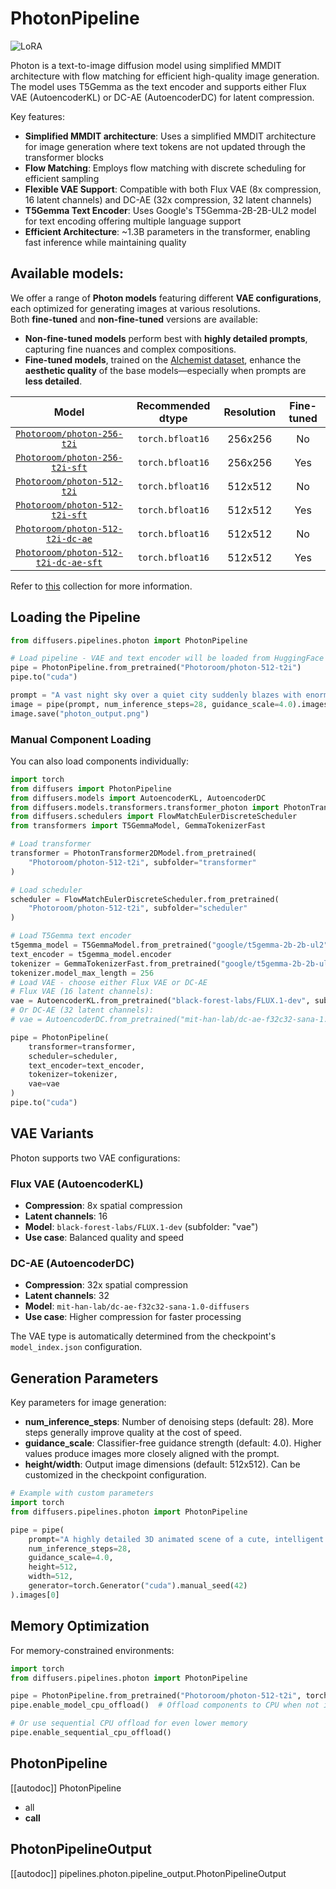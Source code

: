 <!-- Copyright 2025 The HuggingFace Team. All rights reserved.
#
# Licensed under the Apache License, Version 2.0 (the "License");
# you may not use this file except in compliance with the License.
# You may obtain a copy of the License at
#
#     http://www.apache.org/licenses/LICENSE-2.0
#
# Unless required by applicable law or agreed to in writing, software
# distributed under the License is distributed on an "AS IS" BASIS,
# WITHOUT WARRANTIES OR CONDITIONS OF ANY KIND, either express or implied.
# See the License for the specific language governing permissions and
# limitations under the License. -->

# PhotonPipeline

<div class="flex flex-wrap space-x-1">
  <img alt="LoRA" src="https://img.shields.io/badge/LoRA-d8b4fe?style=flat"/>
</div>

Photon is a text-to-image diffusion model using simplified MMDIT architecture with flow matching for efficient high-quality image generation. The model uses T5Gemma as the text encoder and supports either Flux VAE (AutoencoderKL) or DC-AE (AutoencoderDC) for latent compression.

Key features:

- **Simplified MMDIT architecture**: Uses a simplified MMDIT architecture for image generation where text tokens are not updated through the transformer blocks
- **Flow Matching**: Employs flow matching with discrete scheduling for efficient sampling
- **Flexible VAE Support**: Compatible with both Flux VAE (8x compression, 16 latent channels) and DC-AE (32x compression, 32 latent channels)
- **T5Gemma Text Encoder**: Uses Google's T5Gemma-2B-2B-UL2 model for text encoding offering multiple language support
- **Efficient Architecture**: ~1.3B parameters in the transformer, enabling fast inference while maintaining quality

## Available models:
We offer a range of **Photon models** featuring different **VAE configurations**, each optimized for generating images at various resolutions.  
Both **fine-tuned** and **non-fine-tuned** versions are available:

- **Non-fine-tuned models** perform best with **highly detailed prompts**, capturing fine nuances and complex compositions.  
- **Fine-tuned models**, trained on the [Alchemist dataset](https://huggingface.co/datasets/yandex/alchemist), enhance the **aesthetic quality** of the base models—especially when prompts are **less detailed**.


| Model | Recommended dtype | Resolution | Fine-tuned |
|:-----:|:-----------------:|:----------:|:----------:|
| [`Photoroom/photon-256-t2i`](https://huggingface.co/Photoroom/photon-256-t2i) | `torch.bfloat16` | 256x256 | No |
| [`Photoroom/photon-256-t2i-sft`](https://huggingface.co/Photoroom/photon-256-t2i-sft) | `torch.bfloat16` | 256x256 | Yes |
| [`Photoroom/photon-512-t2i`](https://huggingface.co/Photoroom/photon-512-t2i) | `torch.bfloat16` | 512x512 | No |
| [`Photoroom/photon-512-t2i-sft`](hhttps://huggingface.co/Photoroom/photon-512-t2i-sft) | `torch.bfloat16` | 512x512 | Yes |
| [`Photoroom/photon-512-t2i-dc-ae`](https://huggingface.co/Photoroom/photon-512-t2i-dc-ae) | `torch.bfloat16` | 512x512 | No |
| [`Photoroom/photon-512-t2i-dc-ae-sft`](https://huggingface.co/Photoroom/photon-512-t2i-dc-ae-sft) | `torch.bfloat16` | 512x512 | Yes |

Refer to [this](https://huggingface.co/collections/Photoroom/photon-models-68e66254c202ebfab99ad38e) collection for more information.

## Loading the Pipeline

```py
from diffusers.pipelines.photon import PhotonPipeline

# Load pipeline - VAE and text encoder will be loaded from HuggingFace
pipe = PhotonPipeline.from_pretrained("Photoroom/photon-512-t2i")
pipe.to("cuda")

prompt = "A vast night sky over a quiet city suddenly blazes with enormous glowing neon letters spelling “PHOTON.” The word hums and flickers dramatically, as if trying a little too hard to look epic. The soft glow bathes the rooftops and streets below in blue and pink light. A few people look up, squinting, some taking selfies; a cat blinks lazily at the sky’s new centerpiece. The air feels cinematic and electric — like a sci-fi movie that doesn’t take itself too seriously. Mist swirls around the neon glow, adding a dreamy, aesthetic touch to the humor of it all."
image = pipe(prompt, num_inference_steps=28, guidance_scale=4.0).images[0]
image.save("photon_output.png")
```

### Manual Component Loading

You can also load components individually:

```py
import torch
from diffusers import PhotonPipeline
from diffusers.models import AutoencoderKL, AutoencoderDC
from diffusers.models.transformers.transformer_photon import PhotonTransformer2DModel
from diffusers.schedulers import FlowMatchEulerDiscreteScheduler
from transformers import T5GemmaModel, GemmaTokenizerFast

# Load transformer
transformer = PhotonTransformer2DModel.from_pretrained(
    "Photoroom/photon-512-t2i", subfolder="transformer"
)

# Load scheduler
scheduler = FlowMatchEulerDiscreteScheduler.from_pretrained(
    "Photoroom/photon-512-t2i", subfolder="scheduler"
)

# Load T5Gemma text encoder
t5gemma_model = T5GemmaModel.from_pretrained("google/t5gemma-2b-2b-ul2")
text_encoder = t5gemma_model.encoder
tokenizer = GemmaTokenizerFast.from_pretrained("google/t5gemma-2b-2b-ul2")
tokenizer.model_max_length = 256
# Load VAE - choose either Flux VAE or DC-AE
# Flux VAE (16 latent channels):
vae = AutoencoderKL.from_pretrained("black-forest-labs/FLUX.1-dev", subfolder="vae")
# Or DC-AE (32 latent channels):
# vae = AutoencoderDC.from_pretrained("mit-han-lab/dc-ae-f32c32-sana-1.0-diffusers")

pipe = PhotonPipeline(
    transformer=transformer,
    scheduler=scheduler,
    text_encoder=text_encoder,
    tokenizer=tokenizer,
    vae=vae
)
pipe.to("cuda")
```

## VAE Variants

Photon supports two VAE configurations:

### Flux VAE (AutoencoderKL)
- **Compression**: 8x spatial compression
- **Latent channels**: 16
- **Model**: `black-forest-labs/FLUX.1-dev` (subfolder: "vae")
- **Use case**: Balanced quality and speed

### DC-AE (AutoencoderDC)
- **Compression**: 32x spatial compression
- **Latent channels**: 32
- **Model**: `mit-han-lab/dc-ae-f32c32-sana-1.0-diffusers`
- **Use case**: Higher compression for faster processing

The VAE type is automatically determined from the checkpoint's `model_index.json` configuration.

## Generation Parameters

Key parameters for image generation:

- **num_inference_steps**: Number of denoising steps (default: 28). More steps generally improve quality at the cost of speed.
- **guidance_scale**: Classifier-free guidance strength (default: 4.0). Higher values produce images more closely aligned with the prompt.
- **height/width**: Output image dimensions (default: 512x512). Can be customized in the checkpoint configuration.

```py
# Example with custom parameters
import torch
from diffusers.pipelines.photon import PhotonPipeline

pipe = pipe(
    prompt="A highly detailed 3D animated scene of a cute, intelligent duck scientist in a futuristic laboratory. The duck stands on a shiny metallic floor surrounded by glowing glass tubes filled with colorful liquids—blue, green, and purple—connected by translucent hoses emitting soft light. The duck wears a tiny white lab coat, safety goggles, and has a curious, determined expression while conducting an experiment. Sparks of energy and soft particle effects fill the air as scientific instruments hum with power. In the background, holographic screens display molecular diagrams and equations. Above the duck’s head, the word “PHOTON” glows vividly in midair as if made of pure light, illuminating the scene with a warm golden glow. The lighting is cinematic, with rich reflections and subtle depth of field, emphasizing a Pixar-like, ultra-polished 3D animation style. Rendered in ultra high resolution, realistic subsurface scattering on the duck’s feathers, and vibrant color grading that gives a sense of wonder and scientific discovery.",
    num_inference_steps=28,
    guidance_scale=4.0,
    height=512,
    width=512,
    generator=torch.Generator("cuda").manual_seed(42)
).images[0]
```

## Memory Optimization

For memory-constrained environments:

```py
import torch
from diffusers.pipelines.photon import PhotonPipeline

pipe = PhotonPipeline.from_pretrained("Photoroom/photon-512-t2i", torch_dtype=torch.float16)
pipe.enable_model_cpu_offload()  # Offload components to CPU when not in use

# Or use sequential CPU offload for even lower memory
pipe.enable_sequential_cpu_offload()
```

## PhotonPipeline

[[autodoc]] PhotonPipeline
  - all
  - __call__

## PhotonPipelineOutput

[[autodoc]] pipelines.photon.pipeline_output.PhotonPipelineOutput
